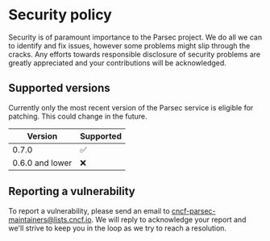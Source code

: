 # Security policy

Security is of paramount importance to the Parsec project. We do all we can to identify and fix
issues, however some problems might slip through the cracks. Any efforts towards responsible
disclosure of security problems are greatly appreciated and your contributions will be acknowledged.

## Supported versions

Currently only the most recent version of the Parsec service is eligible for patching. This could
change in the future.

| Version         | Supported |
|-----------------|-----------|
| 0.7.0           | ✅       |
| 0.6.0 and lower | ❌       |

## Reporting a vulnerability

To report a vulnerability, please send an email to
[cncf-parsec-maintainers@lists.cncf.io](mailto:cncf-parsec-maintainers@lists.cncf.io). We will reply
to acknowledge your report and we'll strive to keep you in the loop as we try to reach a resolution.
